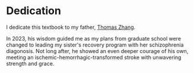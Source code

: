 # Dedication

I dedicate this textbook to my father, [Thomas Zhang](https://ginsengpress.com/about-ginseng-press/).

In 2023, his wisdom guided me as my plans from graduate school were changed to leading
my sister's recovery program with her schizophrenia diagonosis. Not long after,
he showed an even deeper courage of his own, meeting an ischemic-hemorrhagic-transformed
stroke with unwavering strength and grace.
